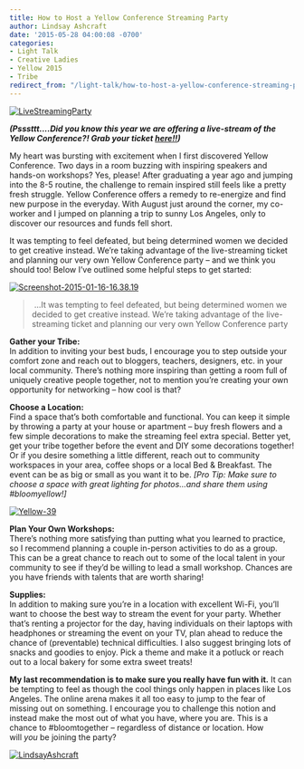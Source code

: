 ```yaml
---
title: How to Host a Yellow Conference Streaming Party
author: Lindsay Ashcraft
date: '2015-05-28 04:00:08 -0700'
categories:
- Light Talk
- Creative Ladies
- Yellow 2015
- Tribe
redirect_from: "/light-talk/how-to-host-a-yellow-conference-streaming-party/"
---
```


[![LiveStreamingParty](http://yellowconference.com/wp-content/uploads/2015/05/LiveStreamingParty.jpg)](http://yellowconference.com/wp-content/uploads/2015/05/LiveStreamingParty.jpg)

**_(Psssttt....Did you know this year we are offering a live-stream of the Yellow Conference?! Grab your ticket [here!!](https://ti.to/yellowconference/yellow-conference-2015))_**

My heart was bursting with excitement when I first discovered Yellow Conference. Two days in a room buzzing with inspiring speakers and hands-on workshops? Yes, please! After graduating a year ago and jumping into the 8-5 routine, the challenge to remain inspired still feels like a pretty fresh struggle. Yellow Conference offers a remedy to re-energize and find new purpose in the everyday. With August just around the corner, my co-worker and I jumped on planning a trip to sunny Los Angeles, only to discover our resources and funds fell short.

It was tempting to feel defeated, but being determined women we decided to get creative instead. We’re taking advantage of the live-streaming ticket and planning our very own Yellow Conference party – and we think you should too! Below I’ve outlined some helpful steps to get started:

[![Screenshot-2015-01-16-16.38.19](http://yellowconference.com/wp-content/uploads/2015/01/Screenshot-2015-01-16-16.38.19.png)](http://yellowconference.com/wp-content/uploads/2015/01/Screenshot-2015-01-16-16.38.19.png)

>  ...It was tempting to feel defeated, but being determined women we decided to get creative instead. We’re taking advantage of the live-streaming ticket and planning our very own Yellow Conference party

**Gather your Tribe:**  
In addition to inviting your best buds, I encourage you to step outside your comfort zone and reach out to bloggers, teachers, designers, etc. in your local community. There’s nothing more inspiring than getting a room full of uniquely creative people together, not to mention you’re creating your own opportunity for networking – how cool is that?

**Choose a Location:**  
Find a space that’s both comfortable and functional. You can keep it simple by throwing a party at your house or apartment – buy fresh flowers and a few simple decorations to make the streaming feel extra special. Better yet, get your tribe together before the event and DIY some decorations together! Or if you desire something a little different, reach out to community workspaces in your area, coffee shops or a local Bed & Breakfast. The event can be as big or small as you want it to be. _[Pro Tip: Make sure to choose a space with great lighting for photos...and share them using #bloomyellow!]_

[![Yellow-39](http://yellowconference.com/wp-content/uploads/2015/04/Yellow-391.jpg)](http://yellowconference.com/wp-content/uploads/2015/04/Yellow-391.jpg)

**Plan Your Own Workshops:**  
There’s nothing more satisfying than putting what you learned to practice, so I recommend planning a couple in-person activities to do as a group. This can be a great chance to reach out to some of the local talent in your community to see if they’d be willing to lead a small workshop. Chances are you have friends with talents that are worth sharing!

**Supplies:**  
In addition to making sure you’re in a location with excellent Wi-Fi, you’ll want to choose the best way to stream the event for your party. Whether that’s renting a projector for the day, having individuals on their laptops with headphones or streaming the event on your TV, plan ahead to reduce the chance of (preventable) technical difficulties. I also suggest bringing lots of snacks and goodies to enjoy. Pick a theme and make it a potluck or reach out to a local bakery for some extra sweet treats!

**My last recommendation is to make sure you really have fun with it.** It can be tempting to feel as though the cool things only happen in places like Los Angeles. The online arena makes it all too easy to jump to the fear of missing out on something. I encourage you to challenge this notion and instead make the most out of what you have, where you are. This is a chance to #bloomtogether – regardless of distance or location. How will _you_ be joining the party?

[![LindsayAshcraft](http://yellowconference.com/wp-content/uploads/2015/05/LindsayAshcraft.jpg)](https://instagram.com/northern_daisy/)
